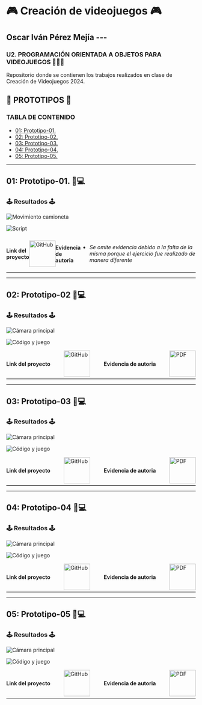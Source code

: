 
# 🎮 Creación de videojuegos 🎮

## Oscar Iván Pérez Mejía ---


### U2. PROGRAMACIÓN ORIENTADA A OBJETOS PARA VIDEOJUEGOS 👨🏾‍💻
Repositorio donde se contienen los trabajos realizados en clase de Creación de Videojuegos 2024.

## **🤖 PROTOTIPOS 🤖**

### **TABLA DE CONTENIDO**
- [01: Prototipo-01.](#01-prototipo-01-)
- [02: Prototipo-02.](#02-prototipo-02-)
- [03: Prototipo-03.](#03-prototipo-03-)
- [04: Prototipo-04.](#04-prototipo-04-)
- [05: Prototipo-05.](#05-prototipo-05-)

---

## 01: Prototipo-01. 👾💻

### 🕹️ Resultados 🕹️

![Movimiento camioneta](https://github.com/user-attachments/assets/51fb884a-4af9-45fd-b453-cc60d539c4b6)


![Script](https://github.com/user-attachments/assets/0910bcfe-9cdb-4836-b689-f32df803d9a6)

<div style="display: flex; align-items: center; justify-content: space-between; border-bottom: 1px solid black; padding-bottom: 5px;">

#### Link del proyecto
<a href="https://github.com/CreacionDeVideojuegosGIDS4102/Prototipos/blob/main/Prototipos_05.unitypackage">
   <img src="https://cdn-icons-png.flaticon.com/128/733/733553.png" alt="GitHub" width="70"/>
</a>

#### Evidencia de autoria
- *Se omite evidencia debido a la falta de la misma porque el ejercicio fue realizado de manera diferente*

</div>


---

## 02: Prototipo-02 👾💻

### 🕹️ Resultados 🕹️

![Cámara principal](https://github.com/user-attachments/assets/d25720d4-2562-42ad-8bc2-56d57ee38f69)

![Código y juego](https://github.com/user-attachments/assets/0e381732-8ee5-49f8-a419-87d71683f51b)


<div style="display: flex; align-items: center; justify-content: space-between; border-bottom: 1px solid black; padding-bottom: 5px;">

#### Link del proyecto
<a href="https://github.com/CreacionDeVideojuegosGIDS4102/Prototipos/blob/main/Prototipos_05.unitypackage">
   <img src="https://cdn-icons-png.flaticon.com/128/733/733553.png" alt="GitHub" width="70"/>
</a>

#### Evidencia de autoria
<a href="https://github.com/user-attachments/files/17795941/Protipo05_OscarPerez.pdf">
    <img src="https://upload.wikimedia.org/wikipedia/commons/8/87/PDF_file_icon.svg" alt="PDF" width="70"/>
</a>

</div>


---

## 03: Prototipo-03 👾💻

### 🕹️ Resultados 🕹️

![Cámara principal](https://github.com/user-attachments/assets/9b9bcfd4-acf3-4fd8-8662-51d147195994)

![Código y juego](https://github.com/user-attachments/assets/3ac628c8-e038-4837-a537-c7826c11eb0a)


<div style="display: flex; align-items: center; justify-content: space-between; border-bottom: 1px solid black; padding-bottom: 5px;">

#### Link del proyecto
<a href="https://github.com/CreacionDeVideojuegosGIDS4102/Prototipos/blob/main/Prototipos_03.unitypackage">
   <img src="https://cdn-icons-png.flaticon.com/128/733/733553.png" alt="GitHub" width="70"/>
</a>

#### Evidencia de autoria
<a href="https://github.com/user-attachments/files/17795847/Prototipo3_OscarPerez.pdf">
    <img src="https://upload.wikimedia.org/wikipedia/commons/8/87/PDF_file_icon.svg" alt="PDF" width="70"/>
</a>


</div>


---

## 04: Prototipo-04 👾💻

### 🕹️ Resultados 🕹️

![Cámara principal](https://github.com/user-attachments/assets/16bc91c3-8fcf-49be-a96f-dde3d3b14824)

![Código y juego](https://github.com/user-attachments/assets/867066bd-a947-4a9e-b574-188785e694c8)


<div style="display: flex; align-items: center; justify-content: space-between; border-bottom: 1px solid black; padding-bottom: 5px;">

#### Link del proyecto
<a href="https://github.com/CreacionDeVideojuegosGIDS4102/Prototipos/blob/main/Prototipos_04.unitypackage">
   <img src="https://cdn-icons-png.flaticon.com/128/733/733553.png" alt="GitHub" width="70"/>
</a>

#### Evidencia de autoria
<a href="https://github.com/user-attachments/files/17795853/Protipo04_OscarPerez.pdf">
    <img src="https://upload.wikimedia.org/wikipedia/commons/8/87/PDF_file_icon.svg" alt="PDF" width="70"/>
</a>


</div>


---

## 05: Prototipo-05 👾💻

### 🕹️ Resultados 🕹️

![Cámara principal](https://github.com/user-attachments/assets/94f96279-1eed-44dc-87e8-569c7cd16b8d)

![Código y juego](https://github.com/user-attachments/assets/83a4e8f3-4962-4d62-94e4-14e6a9f779f3)


<div style="display: flex; align-items: center; justify-content: space-between; border-bottom: 1px solid black; padding-bottom: 5px;">

#### Link del proyecto
<a href="https://github.com/CreacionDeVideojuegosGIDS4102/Prototipos/blob/main/Prototipos_05.unitypackage">
   <img src="https://cdn-icons-png.flaticon.com/128/733/733553.png" alt="GitHub" width="70"/>
</a>

#### Evidencia de autoria
<a href="https://github.com/user-attachments/files/17795941/Protipo05_OscarPerez.pdf">
    <img src="https://upload.wikimedia.org/wikipedia/commons/8/87/PDF_file_icon.svg" alt="PDF" width="70"/>
</a>

</div>






